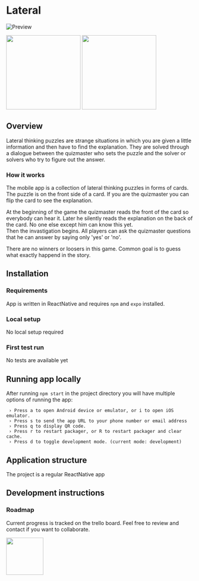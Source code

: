 # Lateral
![Preview](https://i.imgur.com/2UCUYoBl.png)

<a href="#" alt="App Store"><img src="http://i.imgur.com/7IxtMV0.png" width="200"/></a> <a href="#" alt="Google play"><img src="http://i.imgur.com/pxFfB0S.png" width="200"/></a>

## Overview
Lateral thinking puzzles are strange situations in which you are given a little information and then have to find the explanation. They are solved through a dialogue between the quizmaster who sets the puzzle and the solver or solvers who try to figure out the answer.

### How it works
The mobile app is a collection of lateral thinking puzzles in forms of cards. The puzzle is on the front side of a card. If you are the quizmaster you can flip the card to see the explanation.

At the beginning of the game the quizmaster reads the front of the card so everybody can hear it. Later he silently reads the explanation on the back of the card. No one else except him can know this yet.  
Then the invastigation begins. All players can ask the quizmaster questions that he can answer by saying only 'yes' or 'no'.  

There are no winners or loosers in this game. Common goal is to guess what exactly happend in the story.


## Installation
<!--- Consider the possibility that whoever is reading your README is a
novice and would like a more guidance. --->

### Requirements
App is written in ReactNative and requires `npm` and `expo` installed.

### Local setup
No local setup required

### First test run
No tests are available yet



## Running app locally
After running `npm start` in the project directory you will have multiple options of running the app:

```
 › Press a to open Android device or emulator, or i to open iOS emulator.  
 › Press s to send the app URL to your phone number or email address  
 › Press q to display QR code.  
 › Press r to restart packager, or R to restart packager and clear cache.
 › Press d to toggle development mode. (current mode: development)
```


## Application structure
The project is a regular ReactNative app


## Development instructions

### Roadmap
Current progress is tracked on the trello board. Feel free to review and contact if you want to collaborate.  

<a href="https://trello.com/b/0iU3zwqP/lateral" alt="App Store"><img src="https://i.pinimg.com/originals/01/7d/8d/017d8dead11ecc9fcc13e7375149b7b2.png" width="100"/></a>


<!--- Refer to https://github.com/matiassingers/awesome-readme to see examples and tools
to create readme in general --->
